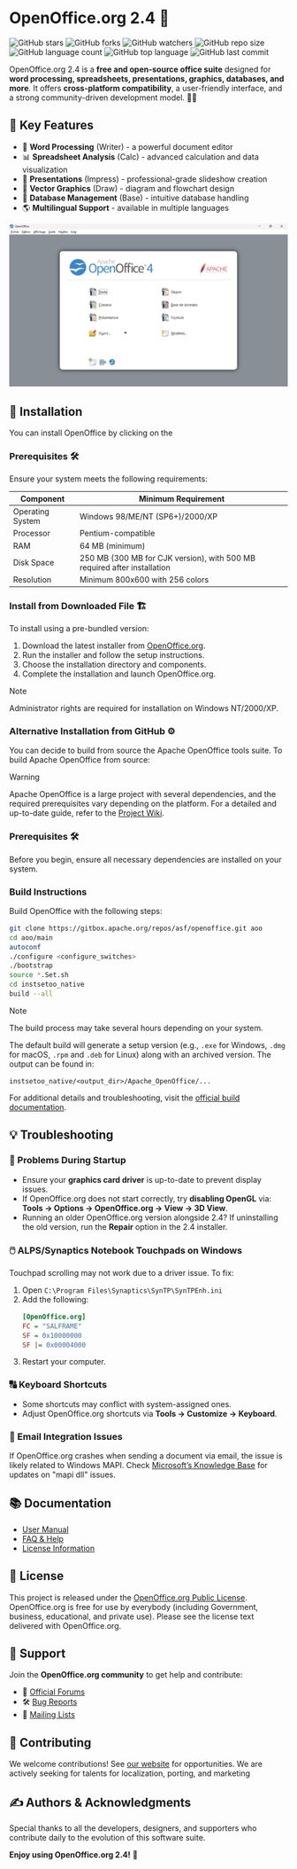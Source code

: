 # OpenOffice.org 2.4 👋

![GitHub stars](https://img.shields.io/github/stars/apache/openoffice?style=social) 
![GitHub forks](https://img.shields.io/github/forks/apache/openoffice?style=social)
![GitHub watchers](https://img.shields.io/github/watchers/apache/openoffice?style=social) 
![GitHub repo size](https://img.shields.io/github/repo-size/apache/openoffice) 
![GitHub language count](https://img.shields.io/github/languages/count/apache/openoffice) 
![GitHub top language](https://img.shields.io/github/languages/top/apache/openoffice) 
![GitHub last commit](https://img.shields.io/github/last-commit/apache/openoffice?color=red)

OpenOffice.org 2.4 is a **free and open-source office suite** designed for **word processing, spreadsheets, presentations, graphics, databases, and more**. It offers **cross-platform compatibility**, a user-friendly interface, and a strong community-driven development model. 🚀✨

## 🔑 Key Features

- 📄 **Word Processing** (Writer) - a powerful document editor
- 📊 **Spreadsheet Analysis** (Calc) - advanced calculation and data visualization
- 🎨 **Presentations** (Impress) - professional-grade slideshow creation
- 📑 **Vector Graphics** (Draw) - diagram and flowchart design
- 📂 **Database Management** (Base) - intuitive database handling
- 🌎 **Multilingual Support** - available in multiple languages

![Open Office Startup Page](open_office_welcome_screen.png)

## 🚀 Installation

You can install OpenOffice by clicking on the 

### Prerequisites 🛠️

Ensure your system meets the following requirements:

| Component        | Minimum Requirement                                                      |
| ---------------- | ------------------------------------------------------------------------ |
| Operating System | Windows 98/ME/NT (SP6+)/2000/XP                                          |
| Processor        | Pentium-compatible                                                       |
| RAM              | 64 MB (minimum)                                                          |
| Disk Space       | 250 MB (300 MB for CJK version), with 500 MB required after installation |
| Resolution       | Minimum 800x600 with 256 colors                                          |

### Install from Downloaded File 🏗️

To install using a pre-bundled version:

1. Download the latest installer from [OpenOffice.org](http://www.openoffice.org/download/).
2. Run the installer and follow the setup instructions.
3. Choose the installation directory and components.
4. Complete the installation and launch OpenOffice.org.

> [!NOTE]
> Administrator rights are required for installation on Windows NT/2000/XP.

### Alternative Installation from GitHub ⚙️

You can decide to build from source the Apache OpenOffice tools suite. To build Apache OpenOffice from source:

> [!WARNING]
> Apache OpenOffice is a large project with several dependencies, and the required prerequisites vary depending on the platform. For a detailed and up-to-date guide, refer to the [Project Wiki](https://wiki.openoffice.org/wiki/Documentation/Building_Guide_AOO).

### Prerequisites 🛠️

Before you begin, ensure all necessary dependencies are installed on your system.

### Build Instructions

Build OpenOffice with the following steps:

```sh
git clone https://gitbox.apache.org/repos/asf/openoffice.git aoo
cd aoo/main
autoconf
./configure <configure_switches>
./bootstrap
source *.Set.sh
cd instsetoo_native
build --all
```
> [!NOTE]
> The build process may take several hours depending on your system.

The default build will generate a setup version (e.g., `.exe` for Windows, `.dmg` for macOS, `.rpm` and `.deb` for Linux) along with an archived version. The output can be found in:

```
instsetoo_native/<output_dir>/Apache_OpenOffice/...
```

For additional details and troubleshooting, visit the [official build documentation](https://wiki.openoffice.org/wiki/Documentation/Building_Guide_AOO#Building).

## 💡 Troubleshooting

### 🚀 Problems During Startup

- Ensure your **graphics card driver** is up-to-date to prevent display issues.
- If OpenOffice.org does not start correctly, try **disabling OpenGL** via: **Tools → Options → OpenOffice.org → View → 3D View**.
- Running an older OpenOffice.org version alongside 2.4? If uninstalling the old version, run the **Repair** option in the 2.4 installer.

### 🖱️ ALPS/Synaptics Notebook Touchpads on Windows

Touchpad scrolling may not work due to a driver issue. To fix:

1. Open `C:\Program Files\Synaptics\SynTP\SynTPEnh.ini`
2. Add the following:
   ```ini
   [OpenOffice.org]
   FC = "SALFRAME"
   SF = 0x10000000
   SF |= 0x00004000
   ```
3. Restart your computer.

### 🔠 Keyboard Shortcuts

- Some shortcuts may conflict with system-assigned ones.
- Adjust OpenOffice.org shortcuts via **Tools → Customize → Keyboard**.

### 📧 Email Integration Issues

If OpenOffice.org crashes when sending a document via email, the issue is likely related to Windows MAPI. Check [Microsoft’s Knowledge Base](http://www.microsoft.com) for updates on "mapi dll" issues.

## 📚 Documentation

- [User Manual](Documents/UserManual/UserManual.pdf)
- [FAQ & Help](http://www.openoffice.org/support/)
- [License Information](http://www.openoffice.org/license.html)

## 📜 License

This project is released under the [OpenOffice.org Public License](http://www.openoffice.org/license.html). OpenOffice.org is free for use by everybody (including Government, business, educational, and private use). Please see the license text delivered with OpenOffice.org.

## 💬 Support

Join the **OpenOffice.org community** to get help and contribute:

- 📣 [Official Forums](http://forum.openoffice.org/)
- 🛠️ [Bug Reports](http://www.openoffice.org/qa/)
- 📧 [Mailing Lists](http://www.openoffice.org/mail_list.html)

## 👥 Contributing

We welcome contributions! See 
[our website](https://openoffice.apache.org/get-involved.html) for opportunities. We are actively seeking for talents for localization, porting, and marketing

## ✍️ Authors & Acknowledgments

Special thanks to all the developers, designers, and supporters who contribute daily to the evolution of this software suite.

**Enjoy using OpenOffice.org 2.4!** 🎉
